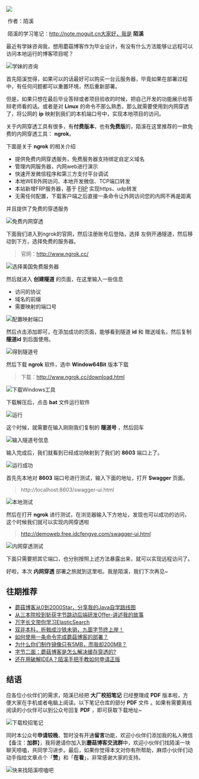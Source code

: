 

![](images/0.jpg)

​                                                                                                                                                                           作者：陌溪

​                                                                                                                         陌溪的学习笔记：http://note.moguit.cn大家好，我是 **陌溪** 

最近有学妹咨询我，想用蘑菇博客作为毕业设计，有没有什么方法能够让远程可以访问本地运行的博客项目呢？


![学妹的咨询](images/image-20210907091636837.png)

首先陌溪觉得，如果可以的话最好可以购买一台云服务器，毕竟如果在部署过程中，有任何问题都可以重置环境，然后重新部署。

但是，如果只想在最后毕业答辩或者项目验收的时候，把自己开发的功能展示给答辩老师看的话。或者是对 **Linux** 的命令不那么熟悉，那么就需要使用到内网穿透了，将公网的 **ip** 映射到我们的本机端口号中，实现本地项目的访问。

关于内网穿透工具有很多，有**付费版本**，也有**免费版**的，陌溪在这里推荐的一款免费的内网穿透工具： **ngrok**。

下面是关于 **ngrok** 的相关介绍

- 提供免费内网穿透服务，免费服务器支持绑定自定义域名
- 管理内网服务器，内网web进行演示
- 快速开发微信程序和第三方支付平台调试
- 本地WEB外网访问、本地开发微信、TCP端口转发
- 本站新增FRP服务器，基于 [FRP](http://github.com/fatedier/frp) 实现https、udp转发
- 无需任何配置，下载客户端之后直接一条命令让外网访问您的内网不再是距离

并且提供了免费的穿透服务


![免费内网穿透](images/image-20200615185416454.png)

下面我们进入到ngrok的官网，然后注册账号后登陆，选择 左侧开通隧道，然后移动到下方，选择免费的服务器。

> 官网：http://www.ngrok.cc/


![选择美国免费服务器](images/image-20200615185537696.png)

然后就进入 **创建隧道** 的页面，在这里输入一些信息

- 访问的协议
- 域名的前缀
- 需要映射的端口号


![配置映射端口](images/image-20200615185727793.png)

然后点击添加即可，在添加成功的页面，能够看到隧道 **id** 和 赠送域名，然后复制 **隧道id** 到后面使用。


![得到隧道号](images/image-20200615191735760.png)

然后下载 **ngrok** 软件，选中 **Window64Bit** 版本下载

> 下载：http://www.ngrok.cc/download.html


![下载Windows工具](images/image-20200615190058228.png)

下载解压后，点击 **bat** 文件运行软件


![运行](images/image-20200615190201647.png)

这个时候，就需要在输入刚刚我们复制的 **隧道号** ，然后回车


![输入隧道号信息](images/image-20200615190329039.png)

输入完成后，我们就看到已经成功映射到了我们的 **8603** 端口上了。


![运行成功](images/image-20200615191411423.png)

首先先本地对 **8603** 端口号进行测试，输入下面的地址，打开 **Swagger** 页面。

> http://localhost:8603/swagger-ui.html


![本地测试](images/image-20200615191442854.png)

然后在打开 **ngrok** 进行测试，在浏览器输入下方地址，发现也可以成功的访问，这个时候我们就可以实现内网穿透啦

>  http://demoweb.free.idcfengye.com/swagger-ui.html


![内网穿透测试](images/image-20200615191348159.png)

下面只需要把其它端口，也分别按照上述方法暴露出来，就可以实现远程访问了。

好啦，本次 **内网穿透** 部署之旅就到这里啦。我是陌溪，我们下次再见~

往期推荐
----

*   [蘑菇博客从0到2000Star，分享我的Java自学路线图](https://mp.weixin.qq.com/s/3u6OOYkpj4_ecMzfMqKJRw)
*   [从三本院校到斩获字节跳动后端研发Offer-讲述我的故事](https://mp.weixin.qq.com/s/c4rR_aWpmNNFGn-mZBLWYg)
*   [万字长文带你学习ElasticSearch](https://mp.weixin.qq.com/s/9eh6rK2aZHRiBpf5bRae9g)
*   [双非本科，折戟成沙铁未销，九面字节终上岸！](https://mp.weixin.qq.com/s/SRf2f8wFFyjz2BUUXD_pmg)
*   [如何使用一条命令完成蘑菇博客的部署？](https://mp.weixin.qq.com/s/LgRIqdPAGzN1tCPMi0Y8RQ)
*   [为什么你们制作镜像只有5MB，而我却200MB？](https://mp.weixin.qq.com/s/iWpivtTAKMPKT6gq_3nwaA)
*   [字节二面：蘑菇博客是怎么解决缓存穿透的?](https://mp.weixin.qq.com/s/JNnL6sTySXL9ta5p0rjjXg)
*   [还在用破解IDEA？陌溪手把手教如何申请正版](https://mp.weixin.qq.com/s/mZjoSjk0QqeKFxPbFySomg)

结语
--

应各位小伙伴们的需求，陌溪已经把 **大厂校招笔记** 已经整理成 **PDF** 版本啦，方便大家在手机或者电脑上阅读。以下笔记仓库的部分 **PDF** 文件 。如果有需要离线阅读的小伙伴可以到公众号回复 **PDF** ，即可获取下载地址~


![下载校招笔记](https://gitee.com/moxi159753/LearningNotes/raw/master/doc/images/qq/%E8%8E%B7%E5%8F%96PDF.jpg)

同时本公众号**申请较晚**，暂时没有开通**留言**功能，欢迎小伙伴们添加我的私人微信【备注：**加群**】，我将邀请你加入到**蘑菇博客交流群**中，欢迎小伙伴们找陌溪一块聊天唠嗑，共同学习进步。最后，如果你觉得本文对你有所帮助，麻烦小伙伴们动动手指给文章点个「**赞**」和「**在看**」，非常感谢大家的支持。


![快来找陌溪唠嗑吧](https://gitee.com/moxi159753/LearningNotes/raw/master/doc/images/qq/%E6%B7%BB%E5%8A%A0%E9%99%8C%E6%BA%AA.png)